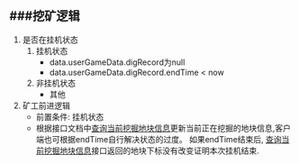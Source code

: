 ###挖矿逻辑
---------
1. 是否在挂机状态  
    1. 挂机状态  
        * data.userGameData.digRecord为null
        * data.userGameData.digRecord.endTime < now
    2. 非挂机状态
        * 其他  
2. 矿工前进逻辑  
    * 前置条件: 挂机状态
    * 根据接口文档中[查询当前挖掘地块信息]()更新当前正在挖掘的地块信息,客户端也可根据endTime自行解决状态的过度。
      如果endTime结束后, [查询当前挖掘地块信息]()接口返回的地块下标没有改变证明本次挂机结束.